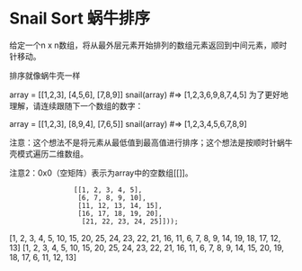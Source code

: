 # Snail Sort  蜗牛排序
给定一个n x n数组，将从最外层元素开始排列的数组元素返回到中间元素，顺时针移动。

排序就像蜗牛壳一样

array = [[1,2,3],
         [4,5,6],
         [7,8,9]]
snail(array) #=> [1,2,3,6,9,8,7,4,5]
为了更好地理解，请连续跟随下一个数组的数字：

array = [[1,2,3],
         [8,9,4],
         [7,6,5]]
snail(array) #=> [1,2,3,4,5,6,7,8,9]

注意：这个想法不是将元素从最低值到最高值进行排序；这个想法是按顺时针蜗牛壳模式遍历二维数组。

注意2：0x0（空矩阵）表示为array中的空数组[[]]。

                    [[1, 2, 3, 4, 5],
                     [6, 7, 8, 9, 10],
                     [11, 12, 13, 14, 15],
                     [16, 17, 18, 19, 20],
                      [21, 22, 23, 24, 25]]));
[1, 2, 3, 4, 5, 10, 15, 20, 25, 24, 23, 22, 21, 16, 11, 6, 7, 8, 9, 14, 19, 18, 17, 12, 13]
[1, 2, 3, 4, 5, 10, 15, 20, 25, 24, 23, 22, 21, 16, 11, 6, 7, 8, 9, 14, 15, 20, 19, 18, 17, 6, 11, 12, 13]